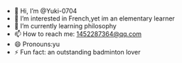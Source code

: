 - 👋 Hi, I’m @Yuki-0704
- 👀 I’m interested in French,yet im an elementary learner
- 🌱 I’m currently learning philosophy
- 📫 How to reach me: 1452287364@qq.com
- 😄 Pronouns:yu
- ⚡ Fun fact: an outstanding badminton lover

<!---
Yuki-0704/Yuki-0704 is a ✨ special ✨ repository because its `README.md` (this file) appears on your GitHub profile.
You can click the Preview link to take a look at your changes.
--->
